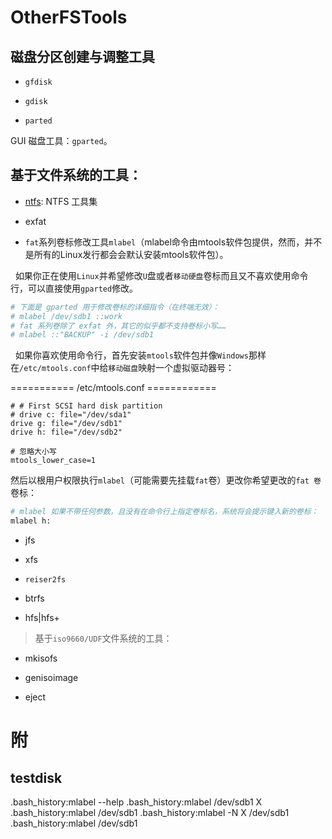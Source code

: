 # OtherFSTools

## 磁盘分区创建与调整工具

+ `gfdisk`

+ `gdisk`

+ `parted`

GUI 磁盘工具：`gparted`。

## 基于文件系统的工具：

+ [ntfs](ntfs-utils.md): NTFS 工具集
+ exfat

+ `fat`系列卷标修改工具`mlabel`（mlabel命令由mtools软件包提供，然而，并不是所有的Linux发行都会会默认安装mtools软件包）。

&nbsp;&nbsp;如果你正在使用`Linux`并希望修改`U`盘或者`移动硬盘`卷标而且又不喜欢使用命令行，可以直接使用`gparted`修改。

```Bash
# 下面是 gparted 用于修改卷标的详细指令（在终端无效）：
# mlabel /dev/sdb1 ::work
# fat 系列卷除了 exfat 外，其它的似乎都不支持卷标小写……
# mlabel ::"BACKUP" -i /dev/sdb1
```

&nbsp;&nbsp;如果你喜欢使用命令行，首先安装`mtools`软件包并像`Windows`那样在`/etc/mtools.conf`中给`移动磁盘`映射一个虚拟驱动器号：

=========== /etc/mtools.conf ============

```config
# # First SCSI hard disk partition
# drive c: file="/dev/sda1"
drive g: file="/dev/sdb1"
drive h: file="/dev/sdb2"

# 忽略大小写
mtools_lower_case=1
```

然后以根用户权限执行`mlabel`（可能需要先挂载`fat`卷）更改你希望更改的`fat 卷`卷标：

```Bash
# mlabel 如果不带任何参数，且没有在命令行上指定卷标名，系统将会提示键入新的卷标：
mlabel h: 
```

+ jfs

+ xfs

+ `reiser2fs`

+ btrfs

+ hfs|hfs+

> 基于`iso9660/UDF`文件系统的工具：

+ mkisofs

+ genisoimage

+ eject

# 附
## testdisk
.bash_history:mlabel --help
.bash_history:mlabel /dev/sdb1 X
.bash_history:mlabel /dev/sdb1
.bash_history:mlabel -N X /dev/sdb1
.bash_history:mlabel /dev/sdb1

